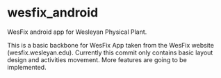 # wesfix_android
WesFix android app for Wesleyan Physical Plant.

This is a basic backbone for WesFix App taken from the WesFix website (wesfix.wesleyan.edu). Currently this commit only contains basic layout design and activities movement. More features are going to be implemented.
